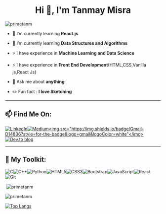 <h1 align="center">Hi 👋, I'm Tanmay Misra</h1>
<p><img align="center" src="https://komarev.com/ghpvc/?username=primeTanM&style=flat-square" alt="primetanm" /></p>


- 🔭 I’m currently learning **React.js**

- 🔭 I’m currently learning **Data Structures and Algorithms**

- ⚡ I have experience in **Machine Learning and Data Science**
- ⚡ I have experience in **Front End Development**(HTML,CSS,Vanilla js,React Js)

- 💬 Ask me about **anything**

- ✏️ Fun fact : **I love Sketching**

---

## 📫 Find Me On: 
<a href = "https://www.linkedin.com/in/tanmay-misra/">![LinkedIn](https://img.shields.io/badge/linkedin-%230077B5.svg?style=for-the-badge&logo=linkedin&logoColor=white)</a><a href="https://medium.com/@tanmaymisra619">![Medium](https://img.shields.io/badge/Medium-12100E?style=for-the-badge&logo=medium&logoColor=white)</a><a href="mailto: tanmaymisra619@gmail.com"><img src="https://img.shields.io/badge/Gmail-D14836?style=for-the-badge&logo=gmail&logoColor=white"</img></a><a href="https://dev.to/primetanm">![Dev.to blog](https://img.shields.io/badge/dev.to-0A0A0A?style=for-the-badge&logo=dev.to&logoColor=white)</a>

---

## 🧰 My Toolkit:

![C](https://img.shields.io/badge/c-%2300599C.svg?style=for-the-badge&logo=c&logoColor=white)![C++](https://img.shields.io/badge/c++-%2300599C.svg?style=for-the-badge&logo=c%2B%2B&logoColor=white)![Python](https://img.shields.io/badge/python-3670A0?style=for-the-badge&logo=python&logoColor=ffdd54)![HTML5](https://img.shields.io/badge/html5-%23E34F26.svg?style=for-the-badge&logo=html5&logoColor=white)![CSS3](https://img.shields.io/badge/css3-%231572B6.svg?style=for-the-badge&logo=css3&logoColor=white)![Bootstrap](https://img.shields.io/badge/bootstrap-%23563D7C.svg?style=for-the-badge&logo=bootstrap&logoColor=white)![JavaScript](https://img.shields.io/badge/javascript-%23323330.svg?style=for-the-badge&logo=javascript&logoColor=%23F7DF1E)![React](https://img.shields.io/badge/react-%2320232a.svg?style=for-the-badge&logo=react&logoColor=%2361DAFB)![Git](https://img.shields.io/badge/git-%23F05033.svg?style=for-the-badge&logo=git&logoColor=white)

<p>&nbsp;<img align="center" src="https://github-readme-stats.vercel.app/api?username=primetanm&theme=dark&show_icons=true&locale=en" alt="primetanm" /></p>

<p><img align="center" src="https://github-readme-streak-stats.herokuapp.com/?user=primetanm&theme=dark" alt="primetanm" /></p>

[![Top Langs](https://github-readme-stats.vercel.app/api/top-langs/?username=primeTanM&layout=compact&theme=dark)](https://github.com/anuraghazra/github-readme-stats)


